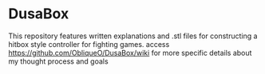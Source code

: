 # DusaBox
This repository features written explanations and .stl files for constructing a hitbox style controller for fighting games. 
access https://github.com/ObliqueO/DusaBox/wiki for more specific details about my thought process and goals
